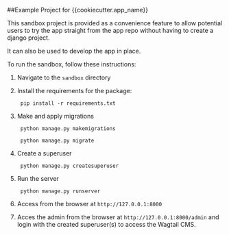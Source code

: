##Example Project for {{cookiecutter.app_name}}

This sandbox project is provided as a convenience feature to allow potential users to try the app straight from the app repo without having to create a django project.

It can also be used to develop the app in place.

To run the sandbox, follow these instructions:

1. Navigate to the `sandbox` directory
2. Install the requirements for the package:
		
		pip install -r requirements.txt
		
3. Make and apply migrations

		python manage.py makemigrations
		
		python manage.py migrate

3. Create a superuser

		python manage.py createsuperuser

4. Run the server

		python manage.py runserver
		
5. Access from the browser at `http://127.0.0.1:8000`

6. Acces the admin from the browser at `http://127.0.0.1:8000/admin` and login with the created superuser(s) to access the Wagtail CMS.
